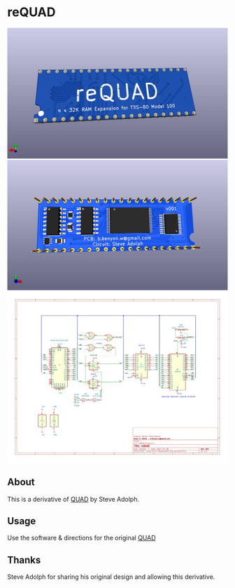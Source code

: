 # reQUAD
![](PCB/reQUAD_top.jpg)
![](PCB/reQUAD_bottom.jpg)
![](PCB/reQUAD.svg)

## About
This is a derivative of [QUAD](http://bitchin100.com/wiki/index.php?title=QUAD) by Steve Adolph.

## Usage
Use the software & directions for the original [QUAD](http://bitchin100.com/wiki/index.php?title=QUAD)

## Thanks
Steve Adolph for sharing his original design and allowing this derivative.
